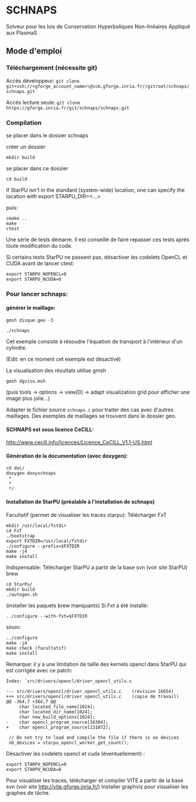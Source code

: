 # SCHNAPS

Solveur pour les lois de Conservation Hyperboliques Non-linéaires
Appliqué aux PlasmaS

## Mode d'emploi

### Téléchargement (nécessite git)

Accès développeur:
`git clone git+ssh://<gforge_account_name>\@scm.gforge.inria.fr//gitroot/schnaps/schnaps.git`

Accès lecture seule:
`git clone https://gforge.inria.fr/git/schnaps/schnaps.git`

### Compilation

se placer dans le dossier schnaps

créer un dossier

	mkdir build

se placer dans ce dossier

	cd build

If StarPU isn't in the standard (system-wide) location, one can
specify the location with export STARPU_DIR=<...>

puis:

	cmake ..
	make
	ctest

Une série de tests démarre. Il est conseillé de faire repasser ces
tests après toute modification du code.

Si certains tests StarPU ne passent pas, désactiver les codelets
OpenCL et CUDA avant de lancer ctest:

	export STARPU_NOPENCL=0
	export STARPU_NCUDA=0

### Pour lancer schnaps:

#### générer le maillage:

	gmsh disque.geo -3

	./schnaps

Cet exemple consiste à résoudre l'équation de transport à
l'intérieur d'un cylindre.

(Edit: en ce moment cet exemple est désactivé) 

La visualisation  des résultats utilise gmsh

	gmsh dgvisu.msh

(puis tools -> options -> view[0] -> adapt visualization grid pour
afficher une image plus jolie...)

Adapter le fichier source `schnaps.c` pour traiter des cas avec
d'autres maillages. Des exemples de maillages se trouvent dans le
dossier geo.


#### SCHNAPS est sous licence CeCILL:

http://www.cecill.info/licences/Licence_CeCILL_V1.1-US.html

#### Génération de la documentation (avec doxygen):

	cd doc/
	doxygen doxyschnaps
	 *
	 *
	 */

#### Installation de StarPU (préalable à l'installation de schnaps)

Facultatif (permet de visualiser les traces starpu):
Télécharger FxT

	mkdir /usr/local/fxtdir
	cd FxT
	./bootstrap
	export FXTDIR=/usr/local/fxtdir
	./configure --prefix=$FXTDIR
	make -j4
	make install

Indispensable:
Télécharger StarPU a partir de la base svn (voir site StarPU)
brew 

	cd StarPu/
	mkdir build
	./autogen.sh
(installer les paquets brew manquants)
Si Fxt a été installé:

	../configure --with-fxt=$FXTDIR

sinon:

	../configure
	make -j4
	make check (facultatif)
	make install

Remarque: il y a une limitation de taille des kernels opencl dans
StarPU qui est corrigée avec ce patch:

	Index: `src/drivers/opencl/driver_opencl_utils.c

	--- src/drivers/opencl/driver_opencl_utils.c    (révision 16654)
	+++ src/drivers/opencl/driver_opencl_utils.c    (copie de travail)
	@@ -364,7 +364,7 @@
	     char located_file_name[1024];
	     char located_dir_name[1024];
	     char new_build_options[1024];
	-    char opencl_program_source[16384];
	+    char opencl_program_source[131072];

     // Do not try to load and compile the file if there is no devices
     nb_devices = starpu_opencl_worker_get_count();


Désactiver les codelets opencl et cuda (éventuellement) :

	export STARPU_NOPENCL=0 
	export STARPU_NCUDA=0 

Pour visualiser les traces, télécharger et compiler VITE a partir de
la base svn (voir site http://vite.gforge.inria.fr/) Installer
graphviz pour visualiser les graphes de tâche.


